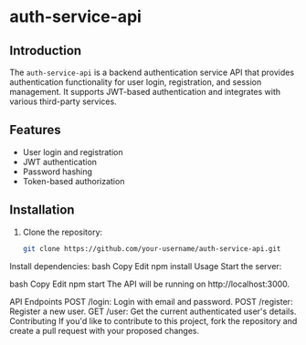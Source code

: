 # auth-service-api

## Introduction
The `auth-service-api` is a backend authentication service API that provides authentication functionality for user login, registration, and session management. It supports JWT-based authentication and integrates with various third-party services.

## Features
- User login and registration
- JWT authentication
- Password hashing
- Token-based authorization

## Installation

1. Clone the repository:
   ```bash
   git clone https://github.com/your-username/auth-service-api.git
Install dependencies:
bash
Copy
Edit
npm install
Usage
Start the server:

bash
Copy
Edit
npm start
The API will be running on http://localhost:3000.

API Endpoints
POST /login: Login with email and password.
POST /register: Register a new user.
GET /user: Get the current authenticated user's details.
Contributing
If you'd like to contribute to this project, fork the repository and create a pull request with your proposed changes.
